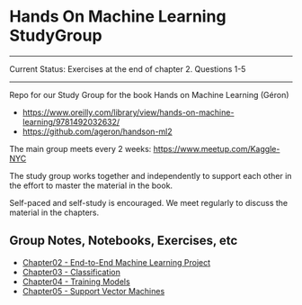 # Hands On Machine Learning StudyGroup

***

Current Status: Exercises at the end of chapter 2.  Questions 1-5

***

Repo for our Study Group for the book Hands on Machine Learning (Géron)

- https://www.oreilly.com/library/view/hands-on-machine-learning/9781492032632/
- https://github.com/ageron/handson-ml2

The main group meets every 2 weeks: https://www.meetup.com/Kaggle-NYC

The study group works together and independently to support each other in the effort to master the material in the book.  

Self-paced and self-study is encouraged.  We meet regularly to discuss the material in the chapters.



## Group Notes, Notebooks, Exercises, etc

- [Chapter02 - End-to-End Machine Learning Project](chapt02/README.md)
- [Chapter03 - Classification](chapt03/README.md)
- [Chapter04 - Training Models](chapt04/README.md)
- [Chapter05 - Support Vector Machines](chapt05/README.md)